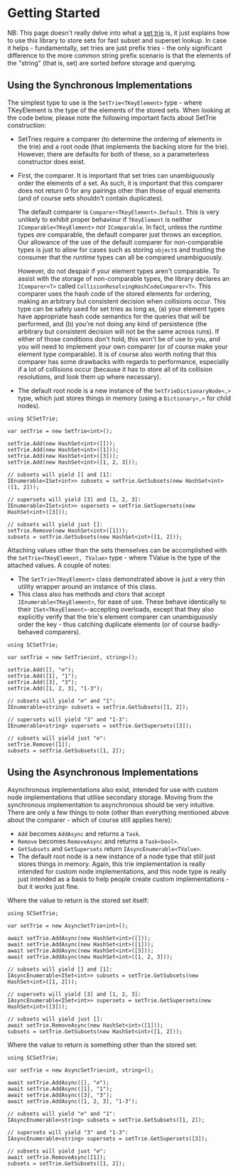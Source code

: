 ﻿# Getting Started

NB: This page doesn't really delve into what a [set trie](https://www.google.com/search?&q=set+trie) is,
it just explains how to use this library to store sets for fast subset and superset lookup. In case it helps -
fundamentally, set tries are just prefix tries - the only significant difference to the more common string 
prefix scenario is that the elements of the "string" (that is, set) are sorted before storage and querying.

## Using the Synchronous Implementations

The simplest type to use is the `SetTrie<TKeyElement>` type - where
TKeyElement is the type of the elements of the stored sets.
When looking at the code below, please note the following important
facts about SetTrie construction:

* SetTries require a comparer (to determine the ordering of elements in the trie)
  and a root node (that implements the backing store for the trie). However, there
  are defaults for both of these, so a parameterless constructor does exist.
* First, the comparer. It is important that set tries can unambiguously order the
  elements of a set. As such, it is important that this comparer does not return 0
  for any pairings other than those of equal elements (and of course sets shouldn't
  contain duplicates).

  The default comparer is `Comparer<TKeyElement>.Default`. This is very unlikely to
  exhibit proper behaviour if `TKeyElement` is neither `IComparable<TKeyElement>` nor
  `IComparable`. In fact, unless the *runtime* types *are* comparable, the default comparer
  just throws an exception. Our allowance of the use of the default comparer for non-comparable
  types is just to allow for cases such as storing `object`s and trusting the consumer
  that the *runtime* types can all be compared unambiguously.
  
  However, do not despair if your element types aren't comparable. To assist with the
  storage of non-comparable types, the library declares an `IComparer<T>` called
  `CollisionResolvingHashCodeComparer<T>`. This comparer uses the hash code of the 
  stored elements for ordering, making an arbitrary but consistent decision when collisions
  occur. This type can be safely used for set tries as long as, (a) your element types
  have appropriate hash code semantics for the queries that will be performed, and (b) 
  you're not doing any kind of persistence (the arbitrary but consistent decision will not
  be the same across runs). If either of those conditions don't hold, this won't be of use
  to you, and you will need to implement your own comparer (or of course make your element
  type comparable). It is of course also worth noting that this comparer has some drawbacks
  with regards to performance, especially if a lot of collisions occur (because it has to
  store all of its collision resolutions, and look them up where necessary).
* The default root node is a new instance of the `SetTrieDictionaryNode<,>` type,
  which just stores things in memory (using a `Dictionary<,>` for child nodes).

```
using SCSetTrie;

var setTrie = new SetTrie<int>();

setTrie.Add(new HashSet<int>([]));
setTrie.Add(new HashSet<int>([1]));
setTrie.Add(new HashSet<int>([3]));
setTrie.Add(new HashSet<int>([1, 2, 3]));

// subsets will yield [] and [1]:
IEnumerable<ISet<int>> subsets = setTrie.GetSubsets(new HashSet<int>([1, 2]));

// supersets will yield [3] and [1, 2, 3]:
IEnumerable<ISet<int>> supersets = setTrie.GetSupersets(new HashSet<int>([3]));

// subsets will yield just []:
setTrie.Remove(new HashSet<int>([1]));
subsets = setTrie.GetSubsets(new HashSet<int>([1, 2]));
```

Attaching values other than the sets themselves can be accomplished with the
`SetTrie<TKeyElement, TValue>` type - where TValue is the type of the attached
values. A couple of notes:
* The `SetTrie<TKeyElement>` class demonstrated above is just a very thin utility
  wrapper around an instance of this class.
* This class also has methods and ctors that accept `IEnumerable<TKeyElement>`,
  for ease of use. These behave identically to their `ISet<TKeyElement>`-accepting
  overloads, except that they also explicitly verify that the trie's element
  comparer can unambiguously order the key - thus catching duplicate elements 
  (or of course badly-behaved comparers).

```
using SCSetTrie;

var setTrie = new SetTrie<int, string>();

setTrie.Add([], "∅");
setTrie.Add([1], "1");
setTrie.Add([3], "3");
setTrie.Add([1, 2, 3], "1-3");

// subsets will yield "∅" and "1":
IEnumerable<string> subsets = setTrie.GetSubsets([1, 2]);

// supersets will yield "3" and "1-3":
IEnumerable<string> supersets = setTrie.GetSupersets([3]);

// subsets will yield just "∅":
setTrie.Remove([1]);
subsets = setTrie.GetSubsets([1, 2]);
```

## Using the Asynchronous Implementations

Asynchronous implementations also exist, intended for use with custom node
implementations that utilise secondary storage. Moving from the synchronous 
implementation to asynchronous should be very intuitive. There are only a few
things to note (other than everything mentioned above about the comparer - which
of course still applies here):

* `Add` becomes `AddAsync` and returns a `Task`.
* `Remove` becomes `RemoveAsync` and returns a `Task<bool>`.
* `GetSubsets` and `GetSupersets` return `IAsyncEnumerable<TValue>`.
* The default root node is a new instance of a node type that still just stores 
  things in memory. Again, this trie implementation is really intended for
  custom node implementations, and this node type is really just intended as a
  basis to help people create custom implementations - but it works just fine.

Where the value to return is the stored set itself:

```
using SCSetTrie;

var setTrie = new AsyncSetTrie<int>();

await setTrie.AddAsync(new HashSet<int>([]));
await setTrie.AddAsync(new HashSet<int>([1]));
await setTrie.AddAsync(new HashSet<int>([3]));
await setTrie.AddAsync(new HashSet<int>([1, 2, 3]));

// subsets will yield [] and [1]:
IAsyncEnumerable<ISet<int>> subsets = setTrie.GetSubsets(new HashSet<int>([1, 2]));

// supersets will yield [3] and [1, 2, 3]:
IAsyncEnumerable<ISet<int>> supersets = setTrie.GetSupersets(new HashSet<int>([3]));

// subsets will yield just []:
await setTrie.RemoveAsync(new HashSet<int>([1]));
subsets = setTrie.GetSubsets(new HashSet<int>([1, 2]));
```

Where the value to return is something other than the stored set:

```
using SCSetTrie;

var setTrie = new AsyncSetTrie<int, string>();

await setTrie.AddAsync([], "∅");
await setTrie.AddAsync([1], "1");
await setTrie.AddAsync([3], "3");
await setTrie.AddAsync([1, 2, 3], "1-3");

// subsets will yield "∅" and "1":
IAsyncEnumerable<string> subsets = setTrie.GetSubsets([1, 2]);

// supersets will yield "3" and "1-3":
IAsyncEnumerable<string> supersets = setTrie.GetSupersets([3]);

// subsets will yield just "∅":
await setTrie.RemoveAsync([1]);
subsets = setTrie.GetSubsets([1, 2]);
```
